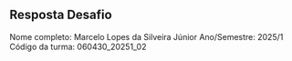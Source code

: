 ## Resposta Desafio

Nome completo: Marcelo Lopes da Silveira Júnior
Ano/Semestre: 2025/1
Código da turma: 060430_20251_02
